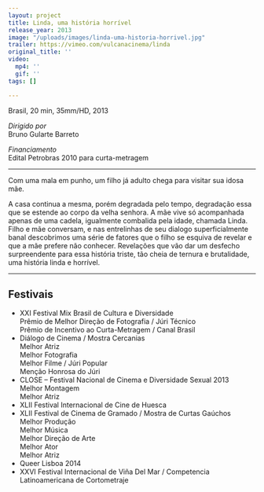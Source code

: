 ```yaml
---
layout: project
title: Linda, uma história horrível
release_year: 2013
image: "/uploads/images/linda-uma-historia-horrivel.jpg"
trailer: https://vimeo.com/vulcanacinema/linda
original_title: ''
video:
  mp4: ''
  gif: ''
tags: []

---
```

Brasil, 20 min, 35mm/HD, 2013

_Dirigido por_  
Bruno Gularte Barreto

_Financiamento_  
Edital Petrobras 2010 para curta-metragem

***

Com uma mala em punho, um filho já adulto chega para visitar sua idosa mãe.

A casa continua a mesma, porém degradada pelo tempo, degradação essa que se estende ao corpo da velha senhora. A mãe vive só acompanhada apenas de uma cadela, igualmente combalida pela idade, chamada Linda. Filho e mãe conversam, e nas entrelinhas de seu dialogo superficialmente banal descobrimos uma série de fatores que o filho se esquiva de revelar e que a mãe prefere não conhecer. Revelações que vão dar um desfecho surpreendente para essa história triste, tão cheia de ternura e brutalidade, uma história linda e horrível.

***

## Festivais

* XXI Festival Mix Brasil de Cultura e Diversidade  
  Prêmio de Melhor Direção de Fotografia / Júri Técnico  
  Prêmio de Incentivo ao Curta-Metragem / Canal Brasil
* Diálogo de Cinema / Mostra Cercanias  
  Melhor Atriz  
  Melhor Fotografia  
  Melhor Filme / Júri Popular  
  Menção Honrosa do Júri
* CLOSE – Festival Nacional de Cinema e Diversidade Sexual 2013  
  Melhor Montagem  
  Melhor Atriz
* XLII Festival Internacional de Cine de Huesca
* XLII Festival de Cinema de Gramado / Mostra de Curtas Gaúchos  
  Melhor Produção  
  Melhor Música  
  Melhor Direção de Arte  
  Melhor Ator  
  Melhor Atriz
* Queer Lisboa 2014
* XXVI Festival Internacional de Viña Del Mar / Competencia Latinoamericana de Cortometraje